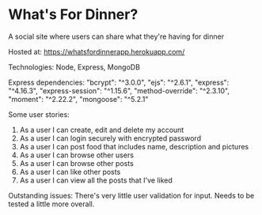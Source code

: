 # What's For Dinner?

A social site where users can share what they're having for dinner

Hosted at: https://whatsfordinnerapp.herokuapp.com/

Technologies: Node, Express, MongoDB

Express dependencies:
    "bcrypt": "^3.0.0",
    "ejs": "^2.6.1",
    "express": "^4.16.3",
    "express-session": "^1.15.6",
    "method-override": "^2.3.10",
    "moment": "^2.22.2",
    "mongoose": "^5.2.1"
    
 Some user stories:
 1. As a user I can create, edit and delete my account
 2. As a user I can login securely with encrypted password
 3. As a user I can post food that includes name, description and pictures
 4. As a user I can browse other users
 5. As a user I can browse other posts
 6. As a user I can like other posts
 7. As a user I can view all the posts that I've liked
    
 
 Outstanding issues: There's very little user validation for input. Needs to be tested a little more overall. 
